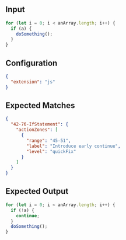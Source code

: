 
## Input
```javascript input
for (let i = 0; i < anArray.length; i++) {
  if (a) {
    doSomething();
  }
}
```

## Configuration
```json configuration
{
  "extension": "js"
}
```

## Expected Matches
```json expected matches
{
  "42-76-IfStatement": {
    "actionZones": [
      {
        "range": "45-51",
        "label": "Introduce early continue",
        "level": "quickFix"
      }
    ]
  }
}
```

## Expected Output
```javascript expected output
for (let i = 0; i < anArray.length; i++) {
  if (!a) {
    continue;
  }
  doSomething();
}
```
